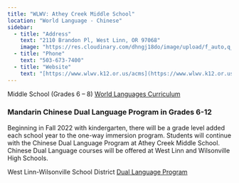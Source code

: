 ```yaml
---
title: "WLWV: Athey Creek Middle School"
location: "World Language - Chinese"
sidebar:
  - title: "Address"
    text: "2110 Brandon Pl, West Linn, OR 97068"
    image: "https://res.cloudinary.com/dhngj18do/image/upload/f_auto,q_auto/v1/images/activities/ACMS-logo"
  - title: "Phone"
    text: "503-673-7400"
  - title: "Website"
    text: "[https://www.wlwv.k12.or.us/acms](https://www.wlwv.k12.or.us/acms)"
---
```


Middle School (Grades 6 – 8) [World Languages Curriculum](https://www.wlwv.k12.or.us/cms/lib/OR01001812/Centricity/Domain/41/sf_worldLanguage/WLWV%20World%20Langs%20Middle%20Curriculum.pdf)

### Mandarin Chinese Dual Language Program in Grades 6-12

Beginning in Fall 2022 with kindergarten, there will be a grade level added each school year to the one-way immersion program.  Students will continue with the Chinese Dual Language Program at Athey Creek Middle School.  Chinese Dual Language courses will be offered at West Linn and Wilsonville High Schools.

West Linn-Wilsonville School District [Dual Language Program](https://www.wlwv.k12.or.us/Page/5109)
